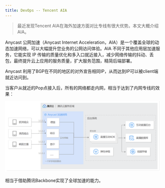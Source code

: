 ```yaml
---
title: DevOps -- Tencent AIA
---
```



> 最近发现Tencent AIA在海外加速方面对比专线有很大优势。本文大概介绍AIA。



Anycast 公网加速（Anycast Internet Acceleration，AIA）是一个覆盖全球的动态加速网络，可以大幅提升您业务的公网访问体验。AIA 不同于其他应用层加速服务，它能实现 IP 传输的质量优化和多入口就近接入，减少网络传输的抖动、丢包，最终提升云上应用的服务质量，扩大服务范围，精简后端部署。



Anycast 利用了BGP在不同的地区的对外宣告相同IP，从而达到IP可以被client端就近访问到。

当客户从就近的Pop点接入后，所有的网络都走内网，相当于达到了内网专线的效果：

![image-20200520212308928](https://raw.githubusercontent.com/LipingMao/LipingMao.github.io/master/_posts/picture/image-20200520212308928.png)



相当于借助腾讯Backbone实现了全球加速的能力。